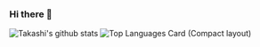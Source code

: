 ### Hi there 👋
![Takashi's github stats](https://github-readme-stats.vercel.app/api?username=TakashiYoshinaga&hide=issues)
![Top Languages Card (Compact layout)](https://github-readme-stats.vercel.app/api/top-langs/?username=TakashiYoshinaga&layout=compact)

<!--
**TakashiYoshinaga/TakashiYoshinaga** is a ✨ _special_ ✨ repository because its `README.md` (this file) appears on your GitHub profile.

Here are some ideas to get you started:

- 🔭 I’m currently working on ...
- 🌱 I’m currently learning ...
- 👯 I’m looking to collaborate on ...
- 🤔 I’m looking for help with ...
- 💬 Ask me about ...
- 📫 How to reach me: ...
- 😄 Pronouns: ...
- ⚡ Fun fact: ...
-->

